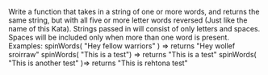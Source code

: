 Write a function that takes in a string of one or more words, and returns the same string,
 but with all five or more letter words reversed (Just like the name of this Kata).
 Strings passed in will consist of only letters and spaces.
 Spaces will be included only when more than one word is present.
Examples: spinWords( "Hey fellow warriors" ) => returns "Hey wollef sroirraw" spinWords( "This is a test")
 => returns "This is a test" spinWords( "This is another test" )=> returns "This is rehtona test"

